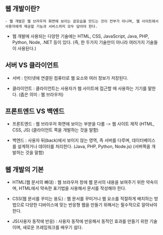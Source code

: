 ## 웹 개발이란?
    - 웹 개발은 웹 브라우저 화면에 보이는 겉모습을 만드는 것이 전부가 아니며, 웹 사이트에서 사용자에게 제공할 기능과 서비스까지 모두 담아야 한다.

- 웹 개발에 사용되는 다양한 기술에는 HTML, CSS, JavaScript, Java, PHP, Python, Node, .NET 등이 있다. (즉, 한 두가지 기술만이 아니라 여러가지 기술들이 사용된다.)

## 서버 VS 클라이언트

- 서버 : 인터넷에 연결된 컴퓨터로 웹 요소와 여러 정보가 저장된다.

- 클라이언트 : 클라이언트는 사용자가 웹 사이트에 접근할 때 사용하는 기기를 말한다. (좁은 의미 : 웹 브라우저)


## 프론트엔드 VS 백엔드

- 프론트엔드 : 웹 브라우저 화면에 보이는 부분을 다룸 -> 웹 사이트 제작 (HTML, CSS, JS) (클라이언트 쪽을 개발하는 것을 말함)

- 백엔드 : 사용자 뒤(back)에서 보이지 않는 영역, 즉 서버를 다루며, 데이터베이스를 설계하거나 데이터를 처리한다. (Java, PHP, Python, Node.js) (서버쪽을 개발하는 것을 말함)

## 웹 개발의 기본

- HTML(웹 문서의 뼈대) : 웹 브라우저 창에 췝 문서의 내용을 보여주기 위한 약속이며, HTML에서 약속한 표기법을 사용해서 문서를 작성해야 한다.

- CSS(웹 문서를 꾸미는 용도) : 웹 문서를 꾸미거나 웹 요소를 적절하게 배치하는 방법으로 다양한 디바이스에 맞는 반응형 웹을 만들기 위해서는 필수적으로 알아놔야 한다.

- JS(사용자 동작에 반응) : 사용자 동작에 반응해서 동적인 효과를 만들기 위한 기술이며, 새로운 프레임워크를 배우기 쉽다.